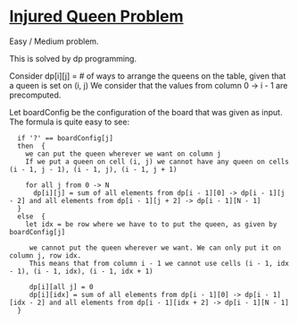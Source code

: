 # [Injured Queen Problem](https://vjudge.net/problem/UVA-10401)

Easy / Medium problem. 

This is solved by dp programming.

Consider dp[i][j] = # of ways to arrange the queens on the table, given that a queen is set on (i, j)
We consider that the values from column 0 -> i - 1 are precomputed.

Let boardConfig be the configuration of the board that was given as input. The formula is quite easy to see:
```
  if '?' == boardConfig[j] 
  then  {
    we can put the queen wherever we want on column j
    If we put a queen on cell (i, j) we cannot have any queen on cells (i - 1, j - 1), (i - 1, j), (i - 1, j + 1)
    
    for all j from 0 -> N
      dp[i][j] = sum of all elements from dp[i - 1][0] -> dp[i - 1][j - 2] and all elements from dp[i - 1][j + 2] -> dp[i - 1][N - 1]
  }
  else  {
    let idx = be row where we have to to put the queen, as given by boardConfig[j]
    
     we cannot put the queen wherever we want. We can only put it on column j, row idx.
     This means that from column i - 1 we cannot use cells (i - 1, idx - 1), (i - 1, idx), (i - 1, idx + 1)
    
     dp[i][all j] = 0
     dp[i][idx] = sum of all elements from dp[i - 1][0] -> dp[i - 1][idx - 2] and all elements from dp[i - 1][idx + 2] -> dp[i - 1][N - 1]  
  }
  ```
  
